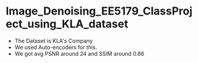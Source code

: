 # Image_Denoising_EE5179_ClassProject_using_KLA_dataset
* The Dataset is KLA's Company
* We used Auto-encoders for this.
* We got avg PSNR around 24 and SSIM around 0.86
